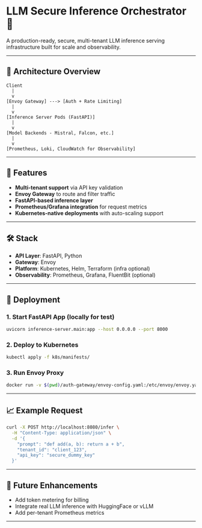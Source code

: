 # LLM Secure Inference Orchestrator 🚀

A production-ready, secure, multi-tenant LLM inference serving infrastructure built for scale and observability.

---

## 🧠 Architecture Overview

```
Client
  |
  v
[Envoy Gateway] ---> [Auth + Rate Limiting]
  |
  v
[Inference Server Pods (FastAPI)]
  |
  v
[Model Backends - Mistral, Falcon, etc.]
  |
  v
[Prometheus, Loki, CloudWatch for Observability]
```

---

## 🔐 Features

- **Multi-tenant support** via API key validation
- **Envoy Gateway** to route and filter traffic
- **FastAPI-based inference layer**
- **Prometheus/Grafana integration** for request metrics
- **Kubernetes-native deployments** with auto-scaling support

---

## 🛠️ Stack

- **API Layer**: FastAPI, Python
- **Gateway**: Envoy
- **Platform**: Kubernetes, Helm, Terraform (infra optional)
- **Observability**: Prometheus, Grafana, FluentBit (optional)

---

## 🚀 Deployment

### 1. Start FastAPI App (locally for test)
```bash
uvicorn inference-server.main:app --host 0.0.0.0 --port 8000
```

### 2. Deploy to Kubernetes
```bash
kubectl apply -f k8s/manifests/
```

### 3. Run Envoy Proxy
```bash
docker run -v $(pwd)/auth-gateway/envoy-config.yaml:/etc/envoy/envoy.yaml   -p 8080:8080 envoyproxy/envoy:v1.18.3
```

---

## 📈 Example Request

```bash
curl -X POST http://localhost:8080/infer \
  -H "Content-Type: application/json" \
  -d '{
    "prompt": "def add(a, b): return a + b",
    "tenant_id": "client_123",
    "api_key": "secure_dummy_key"
  }'
```

---

## 📌 Future Enhancements

- Add token metering for billing
- Integrate real LLM inference with HuggingFace or vLLM
- Add per-tenant Prometheus metrics

---